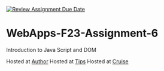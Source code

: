 [![Review Assignment Due Date](https://classroom.github.com/assets/deadline-readme-button-24ddc0f5d75046c5622901739e7c5dd533143b0c8e959d652212380cedb1ea36.svg)](https://classroom.github.com/a/b9NC0g7h)
# WebApps-F23-Assignment-6
Introduction to Java Script and DOM

Hosted at [Author](https://44-563-webapps-f23.github.io/44563-webapps-f23-assignment6-MissTatineni/author.html)
Hosted at [Tips](https://44-563-webapps-f23.github.io/44563-webapps-f23-assignment6-MissTatineni/tips.html)
Hosted at [Cruise](https://44-563-webapps-f23.github.io/44563-webapps-f23-assignment6-MissTatineni/cruise.html)

